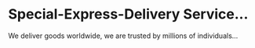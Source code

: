 # Special-Express-Delivery Service...
We deliver goods worldwide, we are trusted by millions of individuals...
